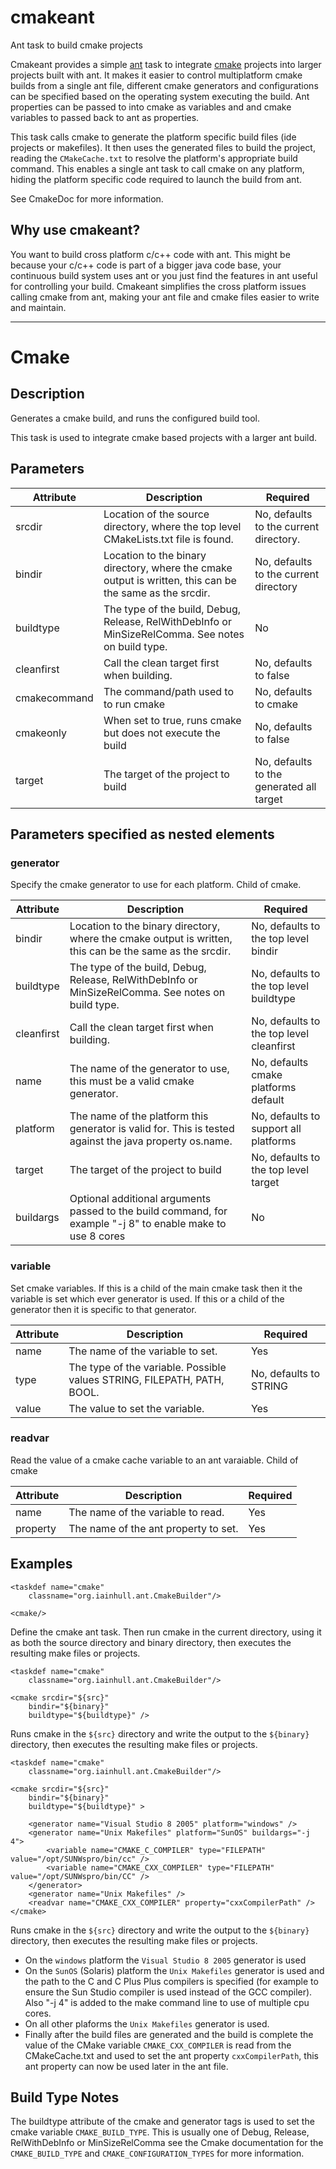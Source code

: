 # cmakeant

Ant task to build cmake projects

Cmakeant provides a simple [ant](http://ant.apache.org/) task to integrate [cmake](http://www.cmake.org/) projects into larger projects built with ant.  It makes it easier to control multiplatform cmake builds from a single ant file, different cmake generators and configurations can be specified based on the operating system executing the build. Ant properties can be passed to into cmake as variables and and cmake variables to passed back to ant as properties.

This task calls cmake to generate the platform specific build files (ide projects or makefiles).  It then uses the generated files to build the project, reading the `CMakeCache.txt` to resolve the platform's appropriate build command.  This enables a single ant task to call cmake on any platform, hiding the platform specific code required to launch the build from ant.

See CmakeDoc for more information.

## Why use cmakeant?

You want to build cross platform c/c++ code with ant. This might be because your c/c++ code is part of a bigger java code base, your continuous build system uses ant or you just find the features in ant useful for controlling your build. Cmakeant simplifies the cross platform issues calling cmake from ant, making your ant file and cmake files easier to write and maintain.

---

# Cmake

## Description

Generates a cmake build, and runs the configured build tool.

This task is used to integrate cmake based projects with a larger ant build.

## Parameters

| Attribute | Description | Required |
| --------- | ----------- | -------- |
| srcdir | Location of the source directory, where the top level CMakeLists.txt file is found. | No, defaults to the current directory. |
| bindir | Location to the binary directory, where the cmake output is written, this can be the same as the srcdir. | No, defaults to the current directory |
| buildtype | The type of the build, Debug, Release, RelWithDebInfo or MinSizeRelComma. See notes on build type. | No |
| cleanfirst | Call the clean target first when building. | No, defaults to false |
| cmakecommand | The command/path used to to run cmake | No, defaults to cmake |
| cmakeonly | When set to true, runs cmake but does not execute the build | No, defaults to false |
| target | The target of the project to build | No, defaults to the generated all target |

## Parameters specified as nested elements

### generator

Specify the cmake generator to use for each platform. Child of cmake.

| Attribute | Description | Required |
| --------- | ----------- | -------- |
| bindir | Location to the binary directory, where the cmake output is written, this can be the same as the srcdir. | No, defaults to the top level bindir |
| buildtype | The type of the build, Debug, Release, RelWithDebInfo or MinSizeRelComma. See notes on build type. | No, defaults to the top level buildtype | 
| cleanfirst | Call the clean target first when building. | No, defaults to the top level cleanfirst |
| name | The name of the generator to use, this must be a valid cmake generator. | No, defaults cmake platforms default | 
| platform | The name of the platform this generator is valid for. This is tested against the java property os.name. | No, defaults to support all platforms |  
| target | The target of the project to build | No, defaults to the top level target |
| buildargs | Optional additional arguments passed to the build command, for example "-j 8" to enable make to use 8 cores | No |

### variable

Set cmake variables.  If this is a child of the main cmake task then it the variable is set which ever generator is used.  If this or a child of the generator then it is specific to that generator.

| Attribute | Description | Required |
| --------- | ----------- | -------- | 
| name | The name of the variable to set. | Yes | 
| type | The type of the variable. Possible values STRING, FILEPATH, PATH, BOOL. | No, defaults to STRING | 
| value | The value to set the variable. | Yes |  

### readvar
Read the value of a cmake cache variable to an ant varaiable. Child of cmake

| Attribute | Description | Required | 
| --------- | ----------- | -------- |
| name | The name of the variable to read. | Yes |  
| property | The name of the ant property to set. | Yes | 

## Examples

    <taskdef name="cmake" 
        classname="org.iainhull.ant.CmakeBuilder"/>

    <cmake/>

Define the cmake ant task.  Then run cmake in the current directory, using it as both the source directory and binary directory, then executes the resulting make files or projects.


    <taskdef name="cmake" 
        classname="org.iainhull.ant.CmakeBuilder"/>
  
    <cmake srcdir="${src}"
        bindir="${binary}"
        buildtype="${buildtype}" />

Runs cmake in the `${src}` directory and write the output to the `${binary}` directory, then executes the resulting make files or projects.


    <taskdef name="cmake" 
        classname="org.iainhull.ant.CmakeBuilder"/>
  
    <cmake srcdir="${src}"
        bindir="${binary}"
        buildtype="${buildtype}" > 
        
        <generator name="Visual Studio 8 2005" platform="windows" />
        <generator name="Unix Makefiles" platform="SunOS" buildargs="-j 4">
            <variable name="CMAKE_C_COMPILER" type="FILEPATH" value="/opt/SUNWspro/bin/cc" />
            <variable name="CMAKE_CXX_COMPILER" type="FILEPATH" value="/opt/SUNWspro/bin/CC" />
        </generator>
        <generator name="Unix Makefiles" />
        <readvar name="CMAKE_CXX_COMPILER" property="cxxCompilerPath" />
    </cmake>

Runs cmake in the `${src}` directory and write the output to the `${binary}` directory, then executes the resulting make files or projects. 
  * On the `windows` platform the `Visual Studio 8 2005` generator is used
  * On the `SunOS` (Solaris) platform the `Unix Makefiles` generator is used and the path to the C and C Plus Plus compilers is specified (for example to ensure the Sun Studio compiler is used instead of the GCC compiler).  Also "-j 4" is added to the make command line to use of multiple cpu cores.
  * On all other plaforms the `Unix Makefiles` generator is used.
  * Finally after the build files are generated and the build is complete the value of the CMake variable `CMAKE_CXX_COMPILER` is read from the CMakeCache.txt and used to set the ant property `cxxCompilerPath`, this ant property can now be used later in the ant file.

## Build Type Notes

The buildtype attribute of the cmake and generator tags is used to set the cmake variable `CMAKE_BUILD_TYPE`.  This is usually one of Debug, Release, RelWithDebInfo or MinSizeRelComma see the Cmake documentation for
the `CMAKE_BUILD_TYPE` and `CMAKE_CONFIGURATION_TYPES` for more information.
